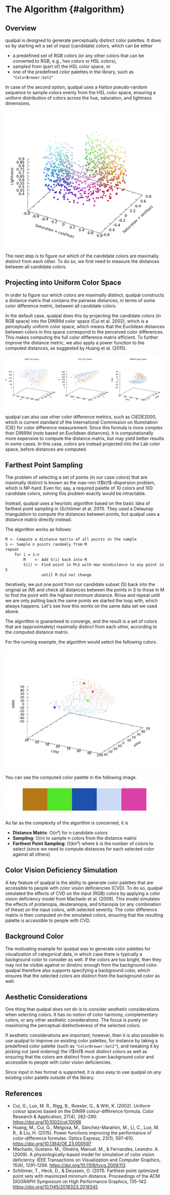 # The Algorithm {#algorithm}

## Overview

qualpal is designed to generate perceptually distinct color
palettes. It does so by starting wit a set of input (candidate) colors,
which can be either

- a predefined set of RGB colors (or any other colors that can be converted to RGB,
  e.g., hex colors or HSL colors),
- sampled from (part of) the HSL color space, or
- one of the predefined color palettes in the library, such as
  `"ColorBrewer:Set2"`

In case of the second option, qualpal uses a Halton pseudo-random sequence
to sample colors evenly from the HSL color space, ensuring a uniform distribution
of colors across the hue, saturation, and lightness dimensions.

![HSL color space](images/hsl_sampling.png)

The next step is to figure out which of the candidate colors are
maximally distinct from each other. To do so, we first need to measure
the distances between all candidate colors.

## Projecting into Uniform Color Space

In order to figure our which colors are maximally distinct, qualpal
constructs a distance matrix that contains the pairwise distances,
in terms of some color difference metric, between all candidate colors.

In the default case, qualpal does this by projecting the candidate colors (in
RGB space) into the DIN99d color space (Cui et al. 2002), which is a
perceptually uniform color space, which means that the Euclidean distances
between colors in this space correspond to the perceived color differences.
This makes computing the full color difference matrix efficient.
To further improve the distance metric, we also apply a power
function to the computed distances, as suggested by Huang et al. (2015).

![Projections](images/color_space_progression.png)

qualpal can also use other color difference metrics, such as
CIEDE2000, which is current standard of the International Commission on
Illumination (CIE) for color difference measurement. Since this
formula is more complex than DIN99d (note based on Euclidean distances),
it is computationally more expensive to compute the distance matrix, but
may yield better results in some cases. In this case, colors are
instead projected into the Lab color space, before distances are
computed.

## Farthest Point Sampling

The problem of selecting a set of points (in our case colors) that are
maximally distinct is known as the max-min \f$k\f$-dispersion problem, which is
NP-hard. Even for, say, a required palette of 10 colors and 100 candidate
colors, solving this problem exactly would be intractable.

Instead, qualpal uses a heuristic algorithm based on the
basic idea of farthest point sampling in (Schlömer et al. 2011).
They used a Delaunay triangulation to compute the distances between
points, but qualpal uses a distance matrix directly instead.

The algorithm works as follows:

```
M <- Compute a distance matrix of all points in the sample
S <- Sample n points randomly from M
repeat
    for i = 1:n
        M    <- Add S(i) back into M
        S(i) <- Find point in M\S with max mindistance to any point in S
                until M did not change
```

Iteratively, we put one point from our candidate subset (S) back into the
original se (M) and check all distances between the points in S to those in
M to find the point with the highest minimum distance. Rinse and repeat until
we are only putting back the same points we started the loop with, which
always happens. Let's see how this works on the same data set we used above.

The algorithm is guaranteed to converge, and the result is a set of colors that
are (approximately) maximally distinct from each other, according to the
computed distance matrix.

For the running example, the algorithm would select the following colors.

![Selected colors in DIN99d space](images/selected_colors.png)

You can see the computed color palette in the following image.

![Final color palette](images/palette_strip.png)

As far as the complexity of the algorithm is concerned, it is

- **Distance Matrix**: O(n²) for n candidate colors
- **Sampling**: O(n) to sample n colors from the distance matrix
- **Farthest Point Sampling**: O(kn²) where k is the number of colors to select
  (since we need to compute distances for each selected color against all others)

## Color Vision Deficiency Simulation

A key feature of qualpal is the ability to generate color palettes
that are accessible to people with color vision deficiencies (CVD).
To do so, qualpal simulated the effects of CVD on the input (RGB) colors
by applying a color vision deficiency model from Machado et al. (2009).
This model simulates the effects of protanopia, deuteranopia, and tritanopia
(or any combination of these) on the input colors, with selected severity.
The color difference matrix is then computed on the simulated colors,
ensuring that the resulting palette is accessible to people with CVD.

## Background Color

The motivating example for qualpal was to generate color palettes
for visualization of categorical data, in which case
there is typically a background color to consider as well. If
the colors are too bright, then they may not be visible against or dinstinc
enough from the background color. qualpal therefore also supports
specifying a background color, which ensures that the
selected colors are distinct from the background color as well.

## Aesthetic Considerations

One thing that qualpal does _not_ do is to consider aesthetic
considerations when selecting colors. It has no notion of
color harmony, complementary colors, or any other aesthetic
considerations. The focus is purely on maximizing the perceptual
distinctiveness of the selected colors.

If aesthetic considerations are important, however, then it is
also possible to use qualpal to improve on existing color palettes, for
instance by taking a predefined color palette (such as `"ColorBrewer:Set2"`),
and tweaking it by picking out (and ordering) the \f$n\f$ most distinct colors
as well as ensuring that the colors are distinct from a given background color
and accessible to people with color vision deficiencies.

Since input in hex format is supported, it is also easy to use qualpal
on any existing color palette outside of the library.

## References

- Cui, G., Luo, M. R., Rigg, B., Roesler, G., & Witt, K. (2002). Uniform
  colour spaces based on the DIN99 colour-difference formula. Color Research &
  Application, 27(4), 282–290. <https://doi.org/10.1002/col.10066>
- Huang, M., Cui, G., Melgosa, M., Sánchez-Marañón, M., Li, C., Luo, M. R., & Liu, H.
  (2015). Power functions improving the performance of color-difference formulas.
  Optics Express, 23(1), 597–610. <https://doi.org/10.1364/OE.23.000597>
- Machado, Gustavo. M., Oliveira, Manuel. M., & Fernandes, Leandro. A. (2009).
  A physiologically-based model for simulation of color vision deficiency.
  IEEE Transactions on Visualization and Computer Graphics, 15(6), 1291–1298.
  <https://doi.org/10.1109/tvcg.2009.113>
- Schlömer, T., Heck, D., & Deussen, O. (2011). Farthest-point optimized point
  sets with maximized minimum distance. Proceedings of the ACM SIGGRAPH
  Symposium on High Performance Graphics, 135–142.
  <https://doi.org/10.1145/2018323.2018345>
